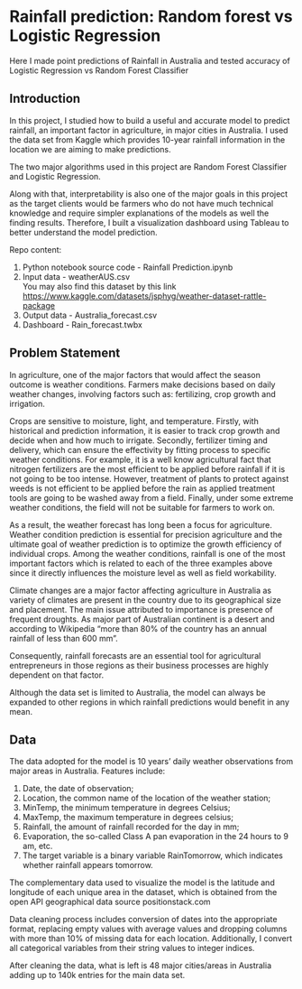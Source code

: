 # Rainfall prediction: Random forest vs Logistic Regression
Here I made point predictions of Rainfall in Australia and tested accuracy of Logistic Regression vs Random Forest Classifier


## Introduction

In this project, I studied how to build a useful and accurate model to predict rainfall, an important factor in agriculture, in major cities in Australia. I used the data set from Kaggle which provides 10-year rainfall information in the location we are aiming to make predictions. 

The two major algorithms used in this project are Random Forest Classifier and Logistic Regression. 

Along with that, interpretability is also one of the major goals in this project as the target clients would be farmers who do not have much technical knowledge and require simpler explanations of the models as well the finding results. Therefore, I built a visualization dashboard using Tableau to better understand the model prediction. 

Repo content:
1. Python notebook source code - Rainfall Prediction.ipynb
2. Input data - weatherAUS.csv  
You may also find this dataset by this link https://www.kaggle.com/datasets/jsphyg/weather-dataset-rattle-package  
4. Output data - Australia_forecast.csv
5. Dashboard - Rain_forecast.twbx


## Problem Statement

In agriculture, one of the major factors that would affect the season outcome is weather conditions. Farmers make decisions based on daily weather changes, involving factors such as: fertilizing, crop growth and irrigation. 

Crops are sensitive to moisture, light, and temperature. Firstly, with historical and prediction information, it is easier to track crop growth and decide when and how much to irrigate. Secondly, fertilizer timing and delivery, which can ensure the effectivity by fitting process to specific weather conditions. For example, it is a well know agricultural fact that nitrogen fertilizers are the most efficient to be applied before rainfall if it is not going to be too intense. However, treatment of plants to protect against weeds is not efficient to be applied before the rain as applied treatment tools are going to be washed away from a field. Finally, under some extreme weather conditions, the field will not be suitable for farmers to work on.

As a result, the weather forecast has long been a focus for agriculture. Weather condition prediction is essential for precision agriculture and the ultimate goal of weather prediction is to optimize the growth efficiency of individual crops. Among the weather conditions, rainfall is one of the most important factors which is related to each of the three examples above since it directly influences the moisture level as well as field workability.

Climate changes are a major factor affecting agriculture in Australia as variety of climates are present in the country due to its geographical size and placement. The main issue attributed to importance is presence of frequent droughts. As major part of Australian continent is a desert and according to Wikipedia “more than 80% of the country has an annual rainfall of less than 600 mm”. 

Consequently, rainfall forecasts are an essential tool for agricultural entrepreneurs in those regions as their business processes are highly dependent on that factor.

Although the data set is limited to Australia, the model can always be expanded to other regions in which rainfall predictions would benefit in any mean.  

## Data

The data adopted for the model is 10 years’ daily weather observations from major areas in Australia. 
Features include:
1. Date, the date of observation; 
2. Location, the common name of the location of the weather station;  
3. MinTemp, the minimum temperature in degrees Celsius; 
4. MaxTemp, the maximum temperature in degrees celsius;  
5. Rainfall, the amount of rainfall recorded for the day in mm;  
6. Evaporation, the so-called Class A pan evaporation in the 24 hours to 9 am, etc.  
7. The target variable is a binary variable RainTomorrow, which indicates whether rainfall appears tomorrow.  

The complementary data used to visualize the model is the latitude and longitude of each unique area in the dataset, which is obtained from the open API geographical data source positionstack.com   

Data cleaning process includes conversion of dates into the appropriate format, replacing empty values with average values and dropping columns with more than 10% of missing data for each location. Additionally, I convert all categorical variables from their string values to integer indices.   

After cleaning the data, what is left is 48 major cities/areas in Australia adding up to 140k entries for the main data set.   
